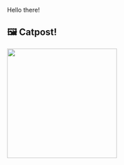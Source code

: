 Hello there!



## 🖼️ Catpost!

<sub>
    <img src="https://cdn2.thecatapi.com/images/ap7.jpg" height="256">
</sub>

